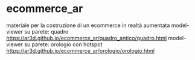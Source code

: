 # ecommerce_ar
materiale per la costruzione di un ecommerce in realtà aumentata
model-viewer su parete: quadro
https://ar3d.github.io/ecommerce_ar/quadro_antico/quadro.html
model-viewer su parete: orologio con hotspot
https://ar3d.github.io/ecommerce_ar/orologio/orologio.html

